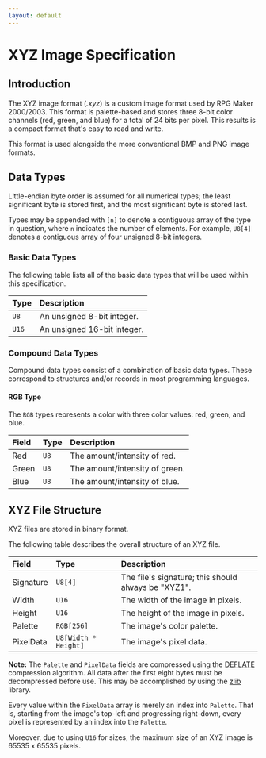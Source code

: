 ```yaml
---
layout: default
---
```


# XYZ Image Specification
## Introduction
The XYZ image format (*.xyz*) is a custom image format used by RPG Maker 2000/2003.
This format is palette-based and stores three 8-bit color channels (red, green, and blue) for a total of 24 bits per pixel.
This results is a compact format that's easy to read and write.

This format is used alongside the more conventional BMP and PNG image formats.

## Data Types
Little-endian byte order is assumed for all numerical types;
the least significant byte is stored first, and the most significant byte is stored last.

Types may be appended with `[n]` to denote a contiguous array of the type in question, where `n` indicates the number of elements.
For example, `U8[4]` denotes a contiguous array of four unsigned 8-bit integers.

### Basic Data Types
The following table lists all of the basic data types that will be used within this specification.

| Type  | Description                 |
|:------|:----------------------------|
| `U8`  | An unsigned 8-bit integer.  |
| `U16` | An unsigned 16-bit integer. |

### Compound Data Types
Compound data types consist of a combination of basic data types.
These correspond to structures and/or records in most programming languages.

#### RGB Type
The `RGB` types represents a color with three color values: red, green, and blue.

| Field | Type | Description                    |
|:------|:-----|:-------------------------------|
| Red   | `U8` | The amount/intensity of red.   |
| Green | `U8` | The amount/intensity of green. |
| Blue  | `U8` | The amount/intensity of blue.  |

## XYZ File Structure
XYZ files are stored in binary format.

The following table describes the overall structure of an XYZ file.

| Field     | Type                | Description                                           |
|:----------|:--------------------|:------------------------------------------------------|
| Signature | `U8[4]`             | The file's signature; this should always be "XYZ1".   |
| Width     | `U16`               | The width of the image in pixels.                     |
| Height    | `U16`               | The height of the image in pixels.                    |
| Palette   | `RGB[256]`          | The image's color palette.                            |
| PixelData | `U8[Width * Height]`| The image's pixel data.                               |

**Note:** The `Palette` and `PixelData` fields are compressed using the [DEFLATE](https://en.wikipedia.org/wiki/DEFLATE) compression algorithm.
All data after the first eight bytes must be decompressed before use. This may be accomplished by using the [zlib](https://www.zlib.net/) library.

Every value within the `PixelData` array is merely an index into `Palette`.
That is, starting from the image's top-left and progressing right-down, every pixel is represented by an index into the `Palette`.

Moreover, due to using `U16` for sizes, the maximum size of an XYZ image is 65535 x 65535 pixels.
